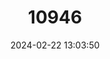 ---
title: "10946"
category: "Juscelinomys candango"
draft: false
date: 2024-02-22 13:03:50
languages:
  English: ["Candango Mouse"]
---
